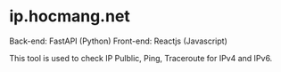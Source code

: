 # ip.hocmang.net

Back-end: FastAPI (Python)
Front-end: Reactjs (Javascript)

This tool is used to check IP Pulblic, Ping, Traceroute for IPv4 and IPv6.
